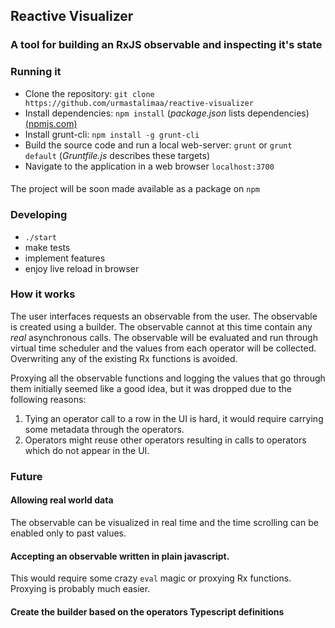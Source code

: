 ## Reactive Visualizer

### A tool for building an RxJS observable and inspecting it's state 

### Running it

* Clone the repository: `git clone https://github.com/urmastalimaa/reactive-visualizer`
* Install dependencies: `npm install` (*package.json* lists dependencies) [(npmjs.com)](https://www.npmjs.com/)
* Install grunt-cli: `npm install -g grunt-cli`
* Build the source code and run a local web-server: `grunt` or `grunt default` (*Gruntfile.js* describes these targets)
* Navigate to the application in a web browser `localhost:3700`

####
  The project will be soon made available as a package on `npm`

### Developing
* `./start`
* make tests
* implement features
* enjoy live reload in browser


### How it works

The user interfaces requests an observable from the user.
The observable is created using a builder.
The observable cannot at this time contain any *real* asynchronous calls.
The observable will be evaluated and run through virtual time scheduler and the 
values from each operator will be collected.
Overwriting any of the existing Rx functions is avoided.

Proxying all the observable functions and logging the values
that go through them initially seemed like a good idea, but it was dropped due to the following reasons:

1. Tying an operator call to a row in the UI is hard, it would require carrying some metadata through the operators.
2. Operators might reuse other operators resulting in calls to operators which do not appear in the UI.


### Future

#### Allowing real world data

The observable can be visualized in real time
and the time scrolling can be enabled only to past values.

#### Accepting an observable written in plain javascript.

This would require some crazy `eval` magic or proxying Rx functions.
Proxying is probably much easier.

#### Create the builder based on the operators Typescript definitions
